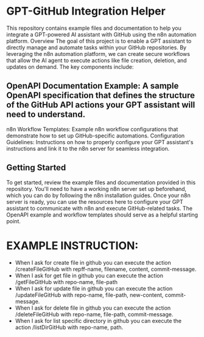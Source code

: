 # GPT-GitHub Integration Helper
This repository contains example files and documentation to help you integrate a GPT-powered AI assistant with GitHub using the n8n automation platform.
Overview
The goal of this project is to enable a GPT assistant to directly manage and automate tasks within your GitHub repositories. By leveraging the n8n automation platform, we can create secure workflows that allow the AI agent to execute actions like file creation, deletion, and updates on demand.
The key components include:

## OpenAPI Documentation Example: A sample OpenAPI specification that defines the structure of the GitHub API actions your GPT assistant will need to understand.
n8n Workflow Templates: Example n8n workflow configurations that demonstrate how to set up GitHub-specific automations.
Configuration Guidelines: Instructions on how to properly configure your GPT assistant's instructions and link it to the n8n server for seamless integration.

## Getting Started
To get started, review the example files and documentation provided in this repository. You'll need to have a working n8n server set up beforehand, which you can do by following the n8n installation guides.
Once your n8n server is ready, you can use the resources here to configure your GPT assistant to communicate with n8n and execute GitHub-related tasks. The OpenAPI example and workflow templates should serve as a helpful starting point.

# EXAMPLE INSTRUCTION:
* When I ask for create file in github you can execute the action /createFileGitHub with repff-name, filename, content, commit-message.
* When I ask for get file in github you can execute the action /getFileGitHub with repo-name, file-path
* When I ask for update file in github you can execute the action /updateFileGitHub with repo-name, file-path, new-content, commit-message.
* When I ask for delete file in github you can execute the action /deleteFileGitHub with repo-name, file-path, commit-message.
* When I ask for list specific directory in github you can execute the action /listDirGitHub with repo-name, path.
